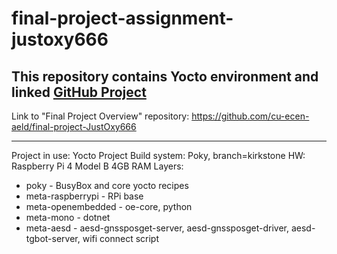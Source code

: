 # final-project-assignment-justoxy666

## This repository contains Yocto environment and linked [GitHub Project](https://github.com/users/JustOxy666/projects/5)

Link to "Final Project Overview" repository: https://github.com/cu-ecen-aeld/final-project-JustOxy666


---------------------------
Project in use: Yocto Project
Build system: Poky, branch=kirkstone
HW: Raspberry Pi 4 Model B 4GB RAM
Layers:
* poky               - BusyBox and core yocto recipes
* meta-raspberrypi   - RPi base
* meta-openembedded  - oe-core, python
* meta-mono          - dotnet
* meta-aesd          - aesd-gnssposget-server, aesd-gnssposget-driver, aesd-tgbot-server, wifi connect script
